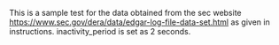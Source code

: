 This is a sample test for the data obtained from the sec website https://www.sec.gov/dera/data/edgar-log-file-data-set.html  as given in instructions.
inactivity_period is set as 2 seconds.
